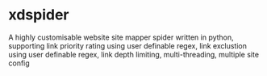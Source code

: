 # xdspider
A highly customisable website site mapper spider written in python,  supporting link priority rating using user definable regex, link exclustion using user definable regex, link depth limiting, multi-threading, multiple site config
